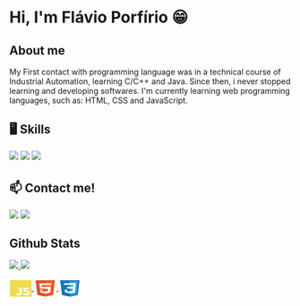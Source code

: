 <h1>Hi, I'm Flávio Porfírio 😁</h1>

<h2>About me</h2>
<p> 
 My First contact with programming language was in a technical course of Industrial Automation, learning C/C++ and Java. Since then, i never stopped learning and developing softwares. I'm currently learning web programming languages, such as: HTML, CSS and JavaScript.
 
</p>

<h2>🖥 Skills</h2>
<div style="display: inline_block">
  <img src="https://img.shields.io/badge/javascript-%23323330.svg?style=for-the-badge&logo=javascript&logoColor=%23F7DF1E" style="margin-bottom: 4px;" height="30px">
  <img src="https://img.shields.io/badge/html5-%23E34F26.svg?style=for-the-badge&logo=html5&logoColor=white" style="margin-bottom: 4px;" height="30px">
<img src="https://img.shields.io/badge/css3-%231572B6.svg?style=for-the-badge&logo=css3&logoColor=white" style="margin-bottom: 4px;" height="30px">
</div>

<h2>📫 Contact me!</h2>
<div> 
<a href = "mailto:flavioporfirio86@gmail.com"><img src="https://img.shields.io/badge/-Gmail-%23333?style=for-the-badge&logo=gmail&logoColor=white" target="_blank"></a>
<a href="https://www.linkedin.com/in/flavio-porfírio-1b8204168/" target="_blank"><img src="https://img.shields.io/badge/-LinkedIn-%230077B5?style=for-the-badge&logo=linkedin&logoColor=white" target="_blank"></a> 
</div>

<h2> Github Stats</h2>
 <div>
  <a href="https://github.com/flavioporfirio">
  <img height="180em" src="https://github-readme-stats.vercel.app/api?username=flavioporfirio&show_icons=true&theme=tokyonight&include_all_commits=true"/>
  <img height="180em" src="https://github-readme-stats.vercel.app/api/top-langs/?username=flavioporfirio&hide=typescript&layout=compact&langs_count=6&theme=tokyonight"/>
</div>
<div style="display: inline_block"><br>
  <img align="center" alt="Js" height="30" width="40" src="https://raw.githubusercontent.com/devicons/devicon/master/icons/javascript/javascript-plain.svg">
  <img align="center" alt="HTML" height="30" width="40" src="https://raw.githubusercontent.com/devicons/devicon/master/icons/html5/html5-original.svg">
  <img align="center" alt="CSS" height="30" width="40" src="https://raw.githubusercontent.com/devicons/devicon/master/icons/css3/css3-original.svg">
</div>
